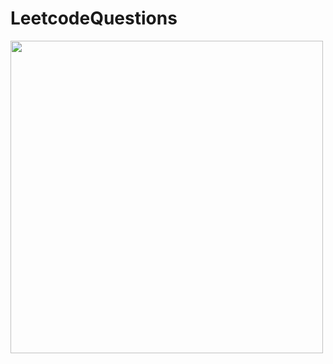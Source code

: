 # LeetcodeQuestions
<img width="500px" src="https://github.com/AlgorithmIdiot/LeetcodeQuestions/edit/master/Algo & DS.png">
